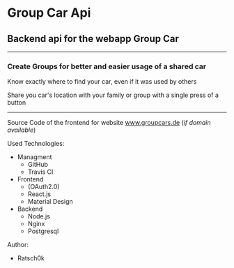 # Group Car Api
## Backend api for the webapp Group Car

--------

### Create Groups for better and easier usage of a shared car 
Know exactly where to find your car, even if it was used by others

Share you car's location with your family or group with a single press of a button

--------

Source Code of the frontend for website www.groupcars.de (*if domain available*)

Used Technologies:
  - Managment
    + GitHub
    + Travis CI
  - Frontend
    + (OAuth2.0)
    + React.js
    + Material Design
  - Backend
    + Node.js
    + Nginx
    + Postgresql
    
Author:
  - Ratsch0k
